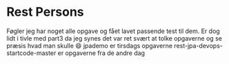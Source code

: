 # Rest Persons
Føgler jeg har noget alle opgave og fået lavet passende test til dem. Er dog lidt i tivle med part3 da jeg synes det var ret svært at tolke opgaverne og se præsis hvad man skulle :smile:
jpademo er tirsdags opgaverne
rest-jpa-devops-startcode-master er opgaverne fra de andre dag
